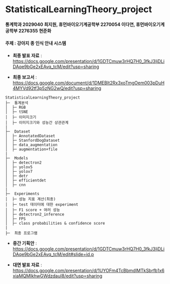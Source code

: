 # StatisticalLearningTheory_project
#### 통계학과 2029040 최지원, 휴먼바이오기계공학부 2270054 이다연, 휴먼바이오기계공학부 2276355 현준화
#### 주제 : 강아지 종 인식 안내 시스템

- **최종 발표 자료** :  https://docs.google.com/presentation/d/1GDTCmuw3rHQ7H0_3fkJ3IjDLiDAqe9bGe2xEAvq_tcM/edit?usp=sharing

- **최종 보고서** :
https://docs.google.com/document/d/1DMEBIt2Rx3xoTmgOem003pDuH4MYVd92tf3p5zNG2wQ/edit?usp=sharing
  
  
```
StatisticalLearningTheory_project  
├─  통계분석    
│  ├─ RGB  
│  ├─ tSNE  
│  ├─ 이미지크기  
│  ├─ 이미지크기와 성능간 상관관계  
|  
├─  Dataset  
│  ├─ AnnotatedDataset  
│  ├─ StanfordDogDataset  
│  ├─ data_augmentation  
│  ├─ augmentation+file  
|  
├─  Models  
│  ├─ detectron2
│  ├─ yolov5
│  ├─ yolov7
│  ├─ detr
│  ├─ efficientdet
│  ├─ cnn
|  
├─  Experiments
│  ├─ 성능 지표 계산(최종)
│  ├─ test 데이터에 대한 experiment
│  ├─ F1 score + 여러 성능
│  ├─ detectron2_inference
│  ├─ FPS
│  ├─ class probabilities & confidence score
|  
├─  최종 프로그램
```

- **중간 기획안** : https://docs.google.com/presentation/d/1GDTCmuw3rHQ7H0_3fkJ3IjDLiDAqe9bGe2xEAvq_tcM/edit#slide=id.p  

- **대면 발표 자료** :
https://docs.google.com/presentation/d/1UYOFm4TcBbmdlMTkSbrfb1x6xiaMQMIkhwGWdzdauI8/edit?usp=sharing
